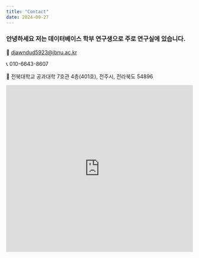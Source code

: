 ```yaml
---
title: "Contact"
date: 2024-09-27
---
```


### 안녕하세요 저는 데이터베이스 학부 연구생으로 주로 연구실에 있습니다.     
  

📧 [djawndud5923@jbnu.ac.kr](djawndud5923@jbnu.ac.kr)

📞 010-6643-8607

📍 전북대학교 공과대학 7호관 4층(401호), 전주시, 전라북도 54896

<iframe
width="100%"
height="450"
frameborder="0"
style="border:0"
src="https://map.naver.com/p/search/%EC%A0%84%EB%B6%81%EB%8C%80%20%EA%B3%B5%EA%B3%BC%EB%8C%80%ED%95%99%207%ED%98%B8%EA%B4%80/place/17474997?c=15.00,0,0,0,dh&isCorrectAnswer=true"
allowfullscreen>
</iframe>
